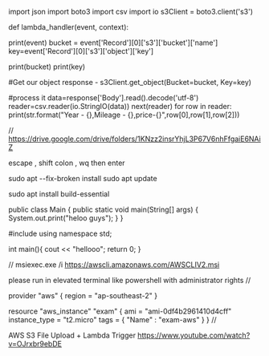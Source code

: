 import json
import boto3
import csv
import io
s3Client = boto3.client('s3')

def lambda_handler(event, context):
   
   print(event)
   bucket = event['Record'][0]['s3']['bucket']['name']
   key=event['Record'][0]['s3']['object']['key']
   
   print(bucket)
   print(key)
   
   #Get our object
   response - s3Client.get_object(Bucket=bucket, Key=key)
   
   #process it
   data=response['Body'].read().decode('utf-8')
   reader=csv.reader(io.StringIO(data))
   next(reader)
   for row in reader:
       print(str.format("Year - {},Mileage - {},price-{}",row[0],row[1],row[2]))

//
https://drive.google.com/drive/folders/1KNzz2insrYhjL3P67V6nhFfgaiE6NAiZ

escape , shift colon , wq then enter

sudo apt --fix-broken install
sudo apt update

sudo apt install build-essential

public class Main {
    public static void main(String[] args) {
        System.out.print("heloo guys");
    }
}


#include<iostream>
using namespace std;

int main(){
    cout << "hellooo";
    return 0;
}

//
msiexec.exe /i https://awscli.amazonaws.com/AWSCLIV2.msi

please run in elevated terminal
like powershell with administrator rights
//

provider "aws" {
  region = "ap-southeast-2"
}

resource "aws_instance" "exam" {
  ami           = "ami-0df4b2961410d4cff"
  instance_type = "t2.micro"
  tags = {
    "Name" : "exam-aws"
  }
}
//


AWS S3 File Upload + Lambda Trigger
https://www.youtube.com/watch?v=OJrxbr9ebDE
